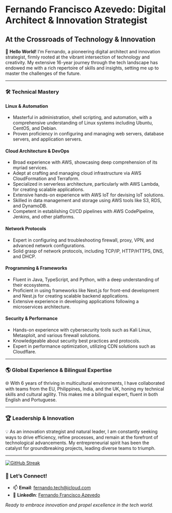 # Fernando Francisco Azevedo: Digital Architect & Innovation Strategist
 
## At the Crossroads of Technology & Innovation

🚀 **Hello World!** I’m Fernando, a pioneering digital architect and innovation strategist, firmly rooted at the vibrant intersection of technology and creativity. My extensive 16-year journey through the tech landscape has endowed me with a rich repertoire of skills and insights, setting me up to master the challenges of the future.

---

### 🛠 Technical Mastery

#### **Linux & Automation**
- Masterful in administration, shell scripting, and automation, with a comprehensive understanding of Linux systems including Ubuntu, CentOS, and Debian.
- Proven proficiency in configuring and managing web servers, database servers, and application servers.

#### **Cloud Architecture & DevOps**
- Broad experience with AWS, showcasing deep comprehension of its myriad services.
- Adept at crafting and managing cloud infrastructure via AWS CloudFormation and Terraform.
- Specialized in serverless architecture, particularly with AWS Lambda, for creating scalable applications.
- Extensive hands-on experience with AWS IoT for devising IoT solutions.
- Skilled in data management and storage using AWS tools like S3, RDS, and DynamoDB.
- Competent in establishing CI/CD pipelines with AWS CodePipeline, Jenkins, and other platforms.

#### **Network Protocols**
- Expert in configuring and troubleshooting firewall, proxy, VPN, and advanced network configurations.
- Solid grasp of network protocols, including TCP/IP, HTTP/HTTPS, DNS, and DHCP.

#### **Programming & Frameworks**
- Fluent in Java, TypeScript, and Python, with a deep understanding of their ecosystems.
- Proficient in using frameworks like Next.js for front-end development and Nest.js for creating scalable backend applications.
- Extensive experience in developing applications following a microservices architecture.

#### **Security & Performance**
- Hands-on experience with cybersecurity tools such as Kali Linux, Metasploit, and various firewall solutions.
- Knowledgeable about security best practices and protocols.
- Expert in performance optimization, utilizing CDN solutions such as Cloudflare.

---

### 🌎 Global Experience & Bilingual Expertise

🌐 With 6 years of thriving in multicultural environments, I have collaborated with teams from the EU, Philippines, India, and the UK, honing my technical skills and cultural agility. This makes me a bilingual expert, fluent in both English and Portuguese.

---

### 🏆 Leadership & Innovation

💡 As an innovation strategist and natural leader, I am constantly seeking ways to drive efficiency, refine processes, and remain at the forefront of technological advancements. My entrepreneurial spirit has been the catalyst for groundbreaking projects, leading diverse teams to triumph.

---

[![GitHub Streak](https://streak-stats.demolab.com?user=fernandofatech&theme=dark&hide_border=true&date_format=j%2Fn%5B%2FY%5D)](https://git.io/streak-stats)

### 📣 Let’s Connect!

- 📫 **Email**: [fernando.tech@icloud.com](mailto:fernando.tech@icloud.com)
- 📱 **LinkedIn**: [Fernando Francisco Azevedo](https://www.linkedin.com/in/fernando-francisco-azevedo/)

_Ready to embrace innovation and propel excellence in the tech world._
